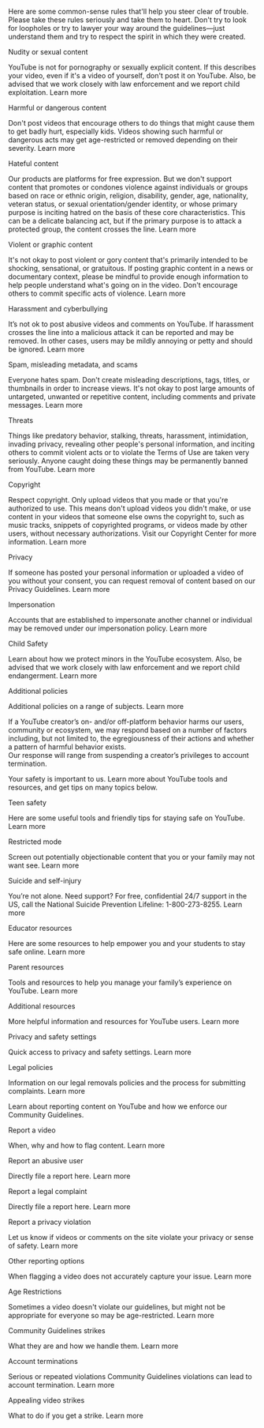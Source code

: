 Here are some common-sense rules that'll help you steer clear of trouble. Please take these rules seriously and take them to heart. Don't try to look for loopholes or try to lawyer your way around the guidelines—just understand them and try to respect the spirit in which they were created.

Nudity or sexual content

YouTube is not for pornography or sexually explicit content. If this describes your video, even if it's a video of yourself, don't post it on YouTube. Also, be advised that we work closely with law enforcement and we report child exploitation. Learn more

Harmful or dangerous content

Don't post videos that encourage others to do things that might cause them to get badly hurt, especially kids. Videos showing such harmful or dangerous acts may get age-restricted or removed depending on their severity. Learn more

Hateful content

Our products are platforms for free expression. But we don't support content that promotes or condones violence against individuals or groups based on race or ethnic origin, religion, disability, gender, age, nationality, veteran status, or sexual orientation/gender identity, or whose primary purpose is inciting hatred on the basis of these core characteristics. This can be a delicate balancing act, but if the primary purpose is to attack a protected group, the content crosses the line. Learn more

Violent or graphic content

It's not okay to post violent or gory content that's primarily intended to be shocking, sensational, or gratuitous. If posting graphic content in a news or documentary context, please be mindful to provide enough information to help people understand what's going on in the video. Don't encourage others to commit specific acts of violence. Learn more

Harassment and cyberbullying

It’s not ok to post abusive videos and comments on YouTube. If harassment crosses the line into a malicious attack it can be reported and may be removed. In other cases, users may be mildly annoying or petty and should be ignored. Learn more

Spam, misleading metadata, and scams

Everyone hates spam. Don't create misleading descriptions, tags, titles, or thumbnails in order to increase views. It's not okay to post large amounts of untargeted, unwanted or repetitive content, including comments and private messages. Learn more

Threats

Things like predatory behavior, stalking, threats, harassment, intimidation, invading privacy, revealing other people's personal information, and inciting others to commit violent acts or to violate the Terms of Use are taken very seriously. Anyone caught doing these things may be permanently banned from YouTube. Learn more

Copyright

Respect copyright. Only upload videos that you made or that you're authorized to use. This means don't upload videos you didn't make, or use content in your videos that someone else owns the copyright to, such as music tracks, snippets of copyrighted programs, or videos made by other users, without necessary authorizations. Visit our Copyright Center for more information. Learn more

Privacy

If someone has posted your personal information or uploaded a video of you without your consent, you can request removal of content based on our Privacy Guidelines. Learn more

Impersonation

Accounts that are established to impersonate another channel or individual may be removed under our impersonation policy. Learn more

Child Safety

Learn about how we protect minors in the YouTube ecosystem. Also, be advised that we work closely with law enforcement and we report child endangerment. Learn more

Additional policies

Additional policies on a range of subjects. Learn more

If a YouTube creator’s on- and/or off-platform behavior harms our users, community or ecosystem, we may respond based on a number of factors including, but not limited to, the egregiousness of their actions and whether a pattern of harmful behavior exists.  
Our response will range from suspending a creator’s privileges to account termination.

Your safety is important to us. Learn more about YouTube tools and resources, and get tips on many topics below.

Teen safety

Here are some useful tools and friendly tips for staying safe on YouTube. Learn more

Restricted mode

Screen out potentially objectionable content that you or your family may not want see. Learn more

Suicide and self-injury

You’re not alone. Need support? For free, confidential 24/7 support in the US, call the National Suicide Prevention Lifeline: 1-800-273-8255. Learn more

Educator resources

Here are some resources to help empower you and your students to stay safe online. Learn more

Parent resources

Tools and resources to help you manage your family’s experience on YouTube. Learn more

Additional resources

More helpful information and resources for YouTube users. Learn more

Privacy and safety settings

Quick access to privacy and safety settings. Learn more

Legal policies

Information on our legal removals policies and the process for submitting complaints. Learn more

Learn about reporting content on YouTube and how we enforce our Community Guidelines.

Report a video

When, why and how to flag content. Learn more

Report an abusive user

Directly file a report here. Learn more

Report a legal complaint

Directly file a report here. Learn more

Report a privacy violation

Let us know if videos or comments on the site violate your privacy or sense of safety. Learn more

Other reporting options

When flagging a video does not accurately capture your issue. Learn more

Age Restrictions

Sometimes a video doesn't violate our guidelines, but might not be appropriate for everyone so may be age-restricted. Learn more

Community Guidelines strikes

What they are and how we handle them. Learn more

Account terminations

Serious or repeated violations Community Guidelines violations can lead to account termination. Learn more

Appealing video strikes

What to do if you get a strike. Learn more